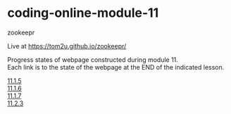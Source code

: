 # coding-online-module-11

zookeepr  

Live at https://tom2u.github.io/zookeepr/  

Progress states of webpage constructed during module 11.  
Each link is to the state of the webpage at the END of the indicated lesson.  

[11.1.5](https://github.com/tom2u/coding-online-module-11/tree/master/11.1.5)  
[11.1.6](https://github.com/tom2u/coding-online-module-11/tree/master/11.1.6)  
[11.1.7](https://github.com/tom2u/coding-online-module-11/tree/master/11.1.7)  
[11.2.3](https://github.com/tom2u/coding-online-module-11/tree/master/11.2.3)  
